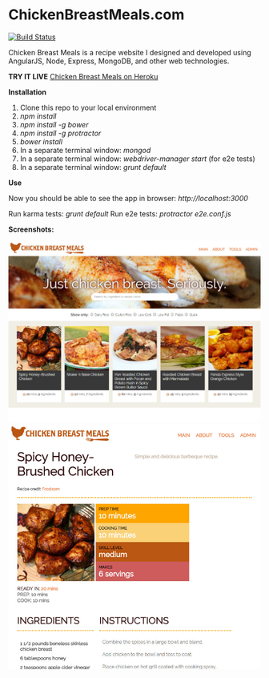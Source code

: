 ChickenBreastMeals.com
======================
[![Build Status](https://travis-ci.org/MJGrant/ChickenBreastMeals.com.svg?branch=master)](https://travis-ci.org/MJGrant/ChickenBreastMeals.com)

Chicken Breast Meals is a recipe website I designed and developed using AngularJS, Node, Express, MongoDB, and other web technologies. 

**TRY IT LIVE**
[Chicken Breast Meals on Heroku](http://chickenbreastmeals.herokuapp.com)

**Installation**

1. Clone this repo to your local environment
2. *npm install*
3. *npm install -g bower*
4. *npm install -g protractor*
5. *bower install*
6. In a separate terminal window: *mongod*
7. In a separate terminal window: *webdriver-manager start* (for e2e tests)
8. In a separate terminal window: *grunt default*


**Use**

Now you should be able to see the app in browser: *http://localhost:3000*

Run karma tests: *grunt default*
Run e2e tests: *protractor e2e.conf.js*

**Screenshots:**

![alt text](screenshots/cbm_app_screenshot_11_12_2014.jpg "Chicken Breast Meals main view as of 11/12/2014")
![alt text](screenshots/cbm_app_screenshot_11_12_2014_recipe.jpg "Chicken Breast Meals recipe view as of 11/12/2014")
